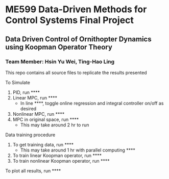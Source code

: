 # ME599 Data-Driven Methods for Control Systems Final Project

## Data Driven Control of Ornithopter Dynamics using Koopman Operator Theory
### Team Member: Hsin Yu Wei, Ting-Hao Ling

This repo contains all source files to replicate the results presented

To Simulate
1. PID, run ****
2. Linear MPC, run ****
   - In line ****, toggle online regression and integral controller on/off as desired
4. Nonlinear MPC, run ****
5. MPC in original space, run ****
   - This may take around 2 hr to run

Data training procedure
1. To get training data, run ****
   - This may take around 1 hr with parallel computing ****
3. To train linear Koopman operator, run ****
4. To train nonlinear Koopman operator, run ****

To plot all results, run ****
